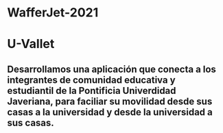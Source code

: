 # WafferJet-2021
# U-Vallet
## Desarrollamos una aplicación que conecta a los integrantes de comunidad educativa y estudiantil de la Pontificia Univerdidad Javeriana, para faciliar su movilidad desde sus casas a la universidad y desde la universidad a sus casas.

